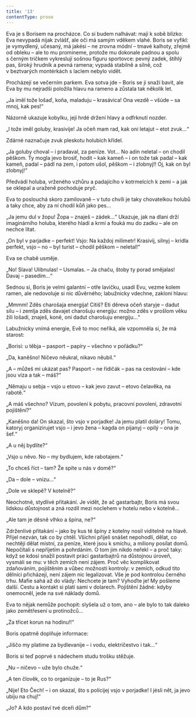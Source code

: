 ```yaml
---
title: '13'
contentType: prose
---
```


  

Eva je s Borisem na procházce. Co si budem nalhávat: mají k sobě blízko: Eva nevypadá nijak zvlášť, ale oči má samým vděkem vlahé. Boris se vyfikl: je vymydlený, učesaný, má jakési – ne zrovna módní – tmavé kalhoty, zřejmě od obleku – ale to mu promineme, protože mu dokonale padnou a spolu s černým tričkem vykreslují sošnou figuru sportovce: pevný zadek, štíhlý pas, široký hrudník a pevná ramena; vypadá stabilně a silně, což v beztvarých montérkách s laclem nebylo vidět.

Procházejí se večerním parkem. Eva sotva jde – Boris se ji snaží bavit, ale Eva by mu nejradši položila hlavu na rameno a zůstala tak několik let.

„Ja iměl tože lošaď, koňa, maladuju – krasávica! Ona vezdě – všúde – sa mnoj, kak pes!“

Názorně ukazuje kobylku, její hrdé držení hlavy a odfrknutí nozder.

„I tože iměl goluby, krasivije! Ja očeň mam rad, kak oni letajut – etot zvuk…“

Zdárné naznačuje zvuk pleskotu holubích křídel.

„Ja goluby choval – i pradaval, za peníze. Vot… No adin neletal – on chodil pěškom. Ty mogla jevo brosiť, hodit – kak kameň – i on tože tak padal – kak kameň, padal – pádl na zem, i potom ušol, pěškom – i zlobnyj!! Oj, kak on byl zlobnyj!“

Předvádí holuba, vrženého vzhůru a padajícího v kotrmelcích k zemi – a jak se oklepal a uraženě pochoduje pryč.

Eva to poslouchá skoro zamilovaně – v tuto chvíli je taky chovatelkou holubů a taky chce, aby za ní chodil kůň jako pes…

„Ja jemu dul v žopu! Žopa – znaješ – zádek…“ Ukazuje, jak na dlani drží imaginárního holuba, kterého hladí a krmí a fouká mu do zadku – ale on nechce lítat.

„On byl v parjadke – perfekt! Vsjo: Na každoj milimetr! Krasivij, silnyj – kridla perfekt, vsjo – no – byl turist – chodil pěškom – neletal!“

Eva se chabě usměje.

„No! Slava! Ulibnulas! – Usmalas. – Ja chaču, štoby ty porad smějalas! Davaj – pasedim…“

Sednou si, Boris je velmi galantní – otře lavičku, usadí Evu, vezme kolem ramen, ale nedovoluje si nic důvěrného; labužnicky vdechne, zakloní hlavu:

„Mmmm! Zděs charošaja energija! Citiš? Eti děreva očeň staryje – dadut silu – i zemlja zděs davajet charošuju energiju: možno zděs v prošlom věku žili lošadi, znaješ, koně, oni dadut charošuju energiju…“

Labužnicky vnímá energie, Evě to moc neříká, ale vzpomněla si, že má starost:

„Borisi: u těbja – pasport – papíry – všechno v pořádku?“

„Da, kaněšno! Ničevo něukral, nikavo něubil.“

„A – můžeš mi ukázat pas? Pasport – ne řidičák – pas na cestování – kde jsou víza a tak – máš?“

„Němaju u sebja – vsjo u etovo – kak jevo zavut – etovo čelavěka, na rabotě.“

„A máš všechno? Vízum, povolení k pobytu, pracovní povolení, zdravotní pojištění?“

„Kaněšno da! On skazal, što vsjo v porjadke! Ja jemu platil doláry! Tomu, katoryj organizirujet vsjo – i jevo žena – kagda on pijanyj – opilý – ona je šef.“

„A u něj bydlíte?“

„Vsjo u něvo. No – my bydlujem, kde rabotajem.“

„To chceš říct – tam? Že spíte u nás v domě?“

„Da – dole – vnizu…“

„Dole ve sklepě? V kotelně?“

Neochotné, stydlivé přitakání. Je vidět, že ač gastarbajtr, Boris má svou lidskou důstojnost a zná rozdíl mezi noclehem v hotelu nebo v kotelně…

„Ale tam je děsně vlhko a špína, ne?“

Zdrženlivé přitakání – jako by kus té špíny z kotelny nosil viditelně na hlavě. Přijel nezván, tak co by chtěl. Všichni přijeli snášet nepohodlí, dělat, co nechtějí dělat místní, za peníze, které jsou k smíchu, a miliony posílat domů. Nepočítali s nepřijetím a pohrdáním. O tom jim nikdo neřekl – a proč taky: když se kdosi snažil postavit práci gastarbajtrů na důstojnou úroveň, vysmáli se mu: v těch zemích není zájem. Proč věc komplikovat zdaňováním, pojištěním a vůbec možností kontroly: v zemích, odkud tito dělníci přicházejí, není zájem nic legalizovat. Vše je pod kontrolou černého trhu. Mafie sahá až do vlády: Nechcete je tam? Vyhoďte je! My pošleme další. Cestu a kontakt si platí sami v dolarech. Pojištění žádné: kdyby onemocněl, jede na své náklady domů.

Eva to nějak nemůže pochopit: slyšela už o tom, ano – ale bylo to tak daleko jako zemětřesení u protinožců…

„Za třicet korun na hodinu!!“

Boris opatrně doplňuje informace:

„Jiščo my platime za bydlevanije – i vodu, električestvo i tak…“

Boris si teď poprvé s nádechem studu trošku stěžuje.

„Nu – ničevo – uže bylo chuže.“

„A ten člověk, co to organizuje – to je Rus?“

„Nije! Eto Čech! – i on skazal, što s polícijej vsjo v porjadke! I jésli nět, ja jevo ubiju na chuj!“

„Jo? A kdo postaví tvé dceři dům?“
